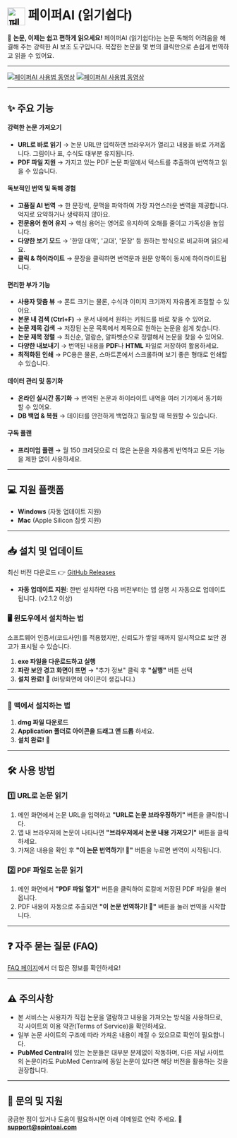 # <img src="https://paiper-ai-public-bucket.s3.ap-northeast-2.amazonaws.com/paiper-ai-logo-reader-128x128.png" alt="페이퍼AI 로고" width="40px" height="40px" style="vertical-align: middle;" /> 페이퍼AI (읽기쉽다)


📢 **논문, 이제는 쉽고 편하게 읽으세요\!**
페이퍼AI (읽기쉽다)는 논문 독해의 어려움을 해결해 주는 강력한 AI 보조 도구입니다. 복잡한 논문을 몇 번의 클릭만으로 손쉽게 번역하고 읽을 수 있어요. 

-----

[![페이퍼AI 사용법 동영상](https://img.youtube.com/vi/kV6r1ZQWB7E/hqdefault.jpg)](https://www.youtube.com/watch?v=kV6r1ZQWB7E)
[![페이퍼AI 사용법 동영상](https://img.youtube.com/vi/Lqsx-od1ct0/hqdefault.jpg)](https://www.youtube.com/watch?v=Lqsx-od1ct0)

-----

## ✨ 주요 기능

#### **강력한 논문 가져오기**

  - **URL로 바로 읽기** → 논문 URL만 입력하면 브라우저가 열리고 내용을 바로 가져옵니다. 그림이나 표, 수식도 대부분 유지됩니다.
  - **PDF 파일 지원** → 가지고 있는 PDF 논문 파일에서 텍스트를 추출하여 번역하고 읽을 수 있습니다.

#### **독보적인 번역 및 독해 경험**

  - **고품질 AI 번역** → 한 문장씩, 문맥을 파악하여 가장 자연스러운 번역을 제공합니다. 억지로 요약하거나 생략하지 않아요.
  - **전문용어 원어 유지** → 핵심 용어는 영어로 유지하여 오해를 줄이고 가독성을 높입니다.
  - **다양한 보기 모드** → '한영 대역', '교대', '문장' 등 원하는 방식으로 비교하며 읽으세요.
  - **클릭 & 하이라이트** → 문장을 클릭하면 번역문과 원문 양쪽이 동시에 하이라이트됩니다.

#### **편리한 부가 기능**

  - **사용자 맞춤 뷰** → 폰트 크기는 물론, 수식과 이미지 크기까지 자유롭게 조절할 수 있어요.
  - **본문 내 검색 (Ctrl+F)** → 문서 내에서 원하는 키워드를 바로 찾을 수 있어요.
  - **논문 제목 검색** → 저장된 논문 목록에서 제목으로 원하는 논문을 쉽게 찾습니다.
  - **논문 제목 정렬** → 최신순, 열람순, 알파벳순으로 정렬해서 논문을 찾을 수 있어요.
  - **다양한 내보내기** → 번역된 내용을 **PDF**나 **HTML** 파일로 저장하여 활용하세요.
  - **최적화된 인쇄** → PC용은 물론, 스마트폰에서 스크롤하며 보기 좋은 형태로 인쇄할 수 있습니다.

#### **데이터 관리 및 동기화**

  - **온라인 실시간 동기화** → 번역된 논문과 하이라이트 내역을 여러 기기에서 동기화 할 수 있어요. 
  - **DB 백업 & 복원** → 데이터를 안전하게 백업하고 필요할 때 복원할 수 있습니다.

#### **구독 플랜**

  - **프리미엄 플랜** → 월 150 크레딧으로 더 많은 논문을 자유롭게 번역하고 모든 기능을 제한 없이 사용하세요.

-----

## 💻 지원 플랫폼

  - **Windows** (자동 업데이트 지원)
  - **Mac** (Apple Silicon 칩셋 지원)

-----

## 📥 설치 및 업데이트

최신 버전 다운로드 👉 [GitHub Releases](https://github.com/spintoai/paiper-ai-reader/releases)

  - **자동 업데이트 지원**: 한번 설치하면 다음 버전부터는 앱 실행 시 자동으로 업데이트됩니다. (v2.1.2 이상)

### 🖥 윈도우에서 설치하는 법

소프트웨어 인증서(코드사인)를 적용했지만, 신뢰도가 쌓일 때까지 일시적으로 보안 경고가 표시될 수 있습니다.

1.  **exe 파일을 다운로드하고 실행**
2.  **파란 보안 경고 화면이 뜨면** → "추가 정보" 클릭 후 **"실행"** 버튼 선택
3.  **설치 완료\!** 🎉 (바탕화면에 아이콘이 생깁니다.)

-----

### 🍏 맥에서 설치하는 법

1.  **dmg 파일 다운로드**
2.  **Application 폴더로 아이콘을 드래그 앤 드롭** 하세요.
3.  **설치 완료\!** 🚀

-----

## 🛠 사용 방법

### 1️⃣ URL로 논문 읽기

1.  메인 화면에서 논문 URL을 입력하고 **"URL로 논문 브라우징하기"** 버튼을 클릭합니다.
2.  앱 내 브라우저에 논문이 나타나면 **"브라우저에서 논문 내용 가져오기"** 버튼을 클릭하세요.
3.  가져온 내용을 확인 후 **"이 논문 번역하기\! 🚀"** 버튼을 누르면 번역이 시작됩니다.

### 2️⃣ PDF 파일로 논문 읽기

1.  메인 화면에서 **"PDF 파일 열기"** 버튼을 클릭하여 로컬에 저장된 PDF 파일을 불러옵니다.
2.  PDF 내용이 자동으로 추출되면 **"이 논문 번역하기\! 🚀"** 버튼을 눌러 번역을 시작합니다.

-----

## ❓ 자주 묻는 질문 (FAQ)

[FAQ 페이지](https://paiper-ai.com/#/faq)에서 더 많은 정보를 확인하세요\!

-----

## ⚠️ 주의사항

  - 본 서비스는 사용자가 직접 논문을 열람하고 내용을 가져오는 방식을 사용하므로, 각 사이트의 이용 약관(Terms of Service)을 확인하세요.
  - 일부 논문 사이트의 구조에 따라 가져온 내용이 깨질 수 있으므로 확인이 필요합니다.
  - **PubMed Central**에 있는 논문들은 대부분 문제없이 작동하며, 다른 저널 사이트의 논문이라도 PubMed Central에 동일 논문이 있다면 해당 버전을 활용하는 것을 권장합니다.

-----

## 📩 문의 및 지원

궁금한 점이 있거나 도움이 필요하시면 아래 이메일로 연락 주세요.
📧 **support@spintoai.com**

